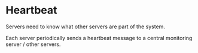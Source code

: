 # Heartbeat

Servers need to know what other servers are part of the system.

Each server periodically sends a heartbeat message to a central monitoring server / other servers.